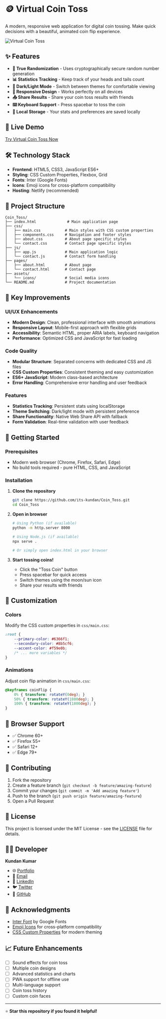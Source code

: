 # 🪙 Virtual Coin Toss

A modern, responsive web application for digital coin tossing. Make quick decisions with a beautiful, animated coin flip experience.

![Virtual Coin Toss](https://via.placeholder.com/800x400?text=Virtual+Coin+Toss+Screenshot)

## ✨ Features

- **🎲 True Randomization** - Uses cryptographically secure random number generation
- **📊 Statistics Tracking** - Keep track of your heads and tails count
- **🌙 Dark/Light Mode** - Switch between themes for comfortable viewing
- **📱 Responsive Design** - Works perfectly on all devices
- **📤 Share Results** - Share your coin toss results with friends
- **⌨️ Keyboard Support** - Press spacebar to toss the coin
- **💾 Local Storage** - Your stats and preferences are saved locally

## 🚀 Live Demo

[Try Virtual Coin Toss Now](https://your-demo-link.com)

## 🛠️ Technology Stack

- **Frontend**: HTML5, CSS3, JavaScript ES6+
- **Styling**: CSS Custom Properties, Flexbox, Grid
- **Fonts**: Inter (Google Fonts)
- **Icons**: Emoji icons for cross-platform compatibility
- **Hosting**: Netlify (recommended)

## 📁 Project Structure

```
Coin_Toss/
├── index.html              # Main application page
├── css/
│   ├── main.css           # Main styles with CSS custom properties
│   ├── components.css     # Navigation and footer styles
│   ├── about.css          # About page specific styles
│   └── contact.css        # Contact page specific styles
├── js/
│   ├── app.js             # Main application logic
│   └── contact.js         # Contact form handling
├── pages/
│   ├── about.html         # About page
│   └── contact.html       # Contact page
├── assets/
│   └── icons/             # Social media icons
└── README.md              # Project documentation
```

## 🎯 Key Improvements

### UI/UX Enhancements
- **Modern Design**: Clean, professional interface with smooth animations
- **Responsive Layout**: Mobile-first approach with flexible grids
- **Accessibility**: Semantic HTML, proper ARIA labels, keyboard navigation
- **Performance**: Optimized CSS and JavaScript for fast loading

### Code Quality
- **Modular Structure**: Separated concerns with dedicated CSS and JS files
- **CSS Custom Properties**: Consistent theming and easy customization
- **ES6+ JavaScript**: Modern class-based architecture
- **Error Handling**: Comprehensive error handling and user feedback

### Features
- **Statistics Tracking**: Persistent stats using localStorage
- **Theme Switching**: Dark/light mode with persistent preference
- **Share Functionality**: Native Web Share API with fallback
- **Form Validation**: Real-time validation with user feedback

## 🚀 Getting Started

### Prerequisites
- Modern web browser (Chrome, Firefox, Safari, Edge)
- No build tools required - pure HTML, CSS, and JavaScript

### Installation

1. **Clone the repository**
   ```bash
   git clone https://github.com/its-kundan/Coin_Toss.git
   cd Coin_Toss
   ```

2. **Open in browser**
   ```bash
   # Using Python (if available)
   python -m http.server 8000
   
   # Using Node.js (if available)
   npx serve .
   
   # Or simply open index.html in your browser
   ```

3. **Start tossing coins!**
   - Click the "Toss Coin" button
   - Press spacebar for quick access
   - Switch themes using the moon/sun icon
   - Share your results with friends

## 🎨 Customization

### Colors
Modify the CSS custom properties in `css/main.css`:

```css
:root {
    --primary-color: #6366f1;
    --secondary-color: #8b5cf6;
    --accent-color: #f59e0b;
    /* ... more variables */
}
```

### Animations
Adjust coin flip animation in `css/main.css`:

```css
@keyframes coinFlip {
    0% { transform: rotateY(0deg); }
    50% { transform: rotateY(1800deg); }
    100% { transform: rotateY(1800deg); }
}
```

## 📱 Browser Support

- ✅ Chrome 60+
- ✅ Firefox 55+
- ✅ Safari 12+
- ✅ Edge 79+

## 🤝 Contributing

1. Fork the repository
2. Create a feature branch (`git checkout -b feature/amazing-feature`)
3. Commit your changes (`git commit -m 'Add amazing feature'`)
4. Push to the branch (`git push origin feature/amazing-feature`)
5. Open a Pull Request

## 📄 License

This project is licensed under the MIT License - see the [LICENSE](LICENSE) file for details.

## 👨‍💻 Developer

**Kundan Kumar**

- 🌐 [Portfolio](https://your-portfolio.com)
- 📧 [Email](mailto:kundan51kk@gmail.com)
- 💼 [LinkedIn](https://www.linkedin.com/in/its-kundan/)
- 🐦 [Twitter](https://twitter.com/kundan_k_)
- 📁 [GitHub](https://github.com/its-kundan)

## 🙏 Acknowledgments

- [Inter Font](https://fonts.google.com/specimen/Inter) by Google Fonts
- [Emoji Icons](https://emojipedia.org/) for cross-platform compatibility
- [CSS Custom Properties](https://developer.mozilla.org/en-US/docs/Web/CSS/Using_CSS_custom_properties) for modern theming

## 📈 Future Enhancements

- [ ] Sound effects for coin toss
- [ ] Multiple coin designs
- [ ] Advanced statistics and charts
- [ ] PWA support for offline use
- [ ] Multi-language support
- [ ] Coin toss history
- [ ] Custom coin faces

---

⭐ **Star this repository if you found it helpful!**


